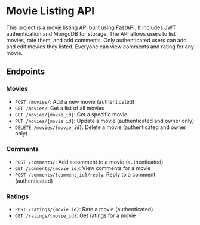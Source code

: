 # Movie Listing API

This project is a movie listing API built using FastAPI. It includes JWT authentication and MongoDB for storage. The API allows users to list movies, rate them, and add comments.
Only authenticated users can add and edit movies they listed. Everyone can view comments and rating for any movie.

## Endpoints

### Movies

- `POST /movies/`: Add a new movie (authenticated)
- `GET /movies/`: Get a list of all movies
- `GET /movies/{movie_id}`: Get a specific movie
- `PUT /movies/{movie_id}`: Update a movie (authenticated and owner only)
- `DELETE /movies/{movie_id}`: Delete a movie (authenticated and owner only)

### Comments

- `POST /comments/`: Add a comment to a movie (authenticated)
- `GET /comments/{movie_id}`: View comments for a movie
- `POST /comments/{comment_id}/reply`: Reply to a comment (authenticated)

### Ratings

- `POST /ratings/{movie_id}`: Rate a movie (authenticated)
- `GET /ratings/{movie_id}`: Get ratings for a movie
